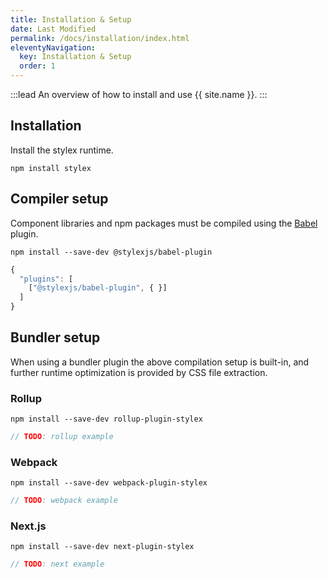 ```yaml
---
title: Installation & Setup
date: Last Modified
permalink: /docs/installation/index.html
eleventyNavigation:
  key: Installation & Setup
  order: 1
---
```


:::lead
An overview of how to install and use {{ site.name }}.
:::

## Installation

Install the stylex runtime.

```shell
npm install stylex
```

## Compiler setup

Component libraries and npm packages must be compiled using the [Babel](https://babeljs.io/) plugin.

```shell
npm install --save-dev @stylexjs/babel-plugin
```

```js
{
  "plugins": [
    ["@stylexjs/babel-plugin", { }]
  ]
}
```

## Bundler setup

When using a bundler plugin the above compilation setup is built-in, and further runtime optimization is provided by CSS file extraction.

### Rollup

```shell
npm install --save-dev rollup-plugin-stylex
```

```js
// TODO: rollup example
```

### Webpack

```shell
npm install --save-dev webpack-plugin-stylex
```

```js
// TODO: webpack example
```

### Next.js

```shell
npm install --save-dev next-plugin-stylex
```

```js
// TODO: next example
```
